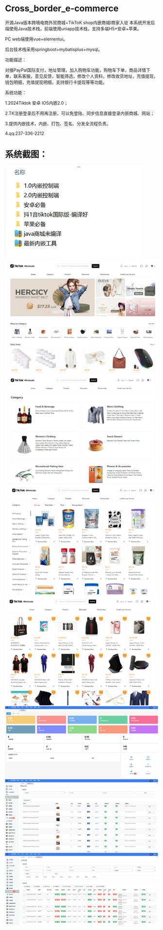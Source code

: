 # Cross_border_e-commerce
开源Java版本跨境电商外贸商城+TikToK shop内嵌商城I商家入驻
本系统开发后端使用Java技术栈，前端使用uniapp技术栈，支持多端H5+安卓+苹果。

PC web端使用vue+elementui。

后台技术栈采用springboot+mybatisplus+mysql。

功能描述：

对接PayPal国际支付，地址管理，加入购物车功能，购物车下单，商品详情下单，联系客服，意见反馈，智能筛选，修改个人资料，修改收货地址，充值提现，钱包明细，充值提现明细，支持银行卡提现等等功能。

系统功能：

1.2024Tiktok 安卓 IOS内嵌2.0；

2.TK注册登录后不用再注册，可以免登陆、同步信息直接登录内嵌商城、网站；

3.提供内嵌技术，内嵌、打包、签名、分发全流程负责。

4.qq:237-336-2212

# 系统截图：
![](https://raw.githubusercontent.com/Aaronqcd/Cross_border_e-commerce/master/doc/1.png)
![](https://raw.githubusercontent.com/Aaronqcd/Cross_border_e-commerce/master/doc/2.png)
![](https://raw.githubusercontent.com/Aaronqcd/Cross_border_e-commerce/master/doc/3.png)
![](https://raw.githubusercontent.com/Aaronqcd/Cross_border_e-commerce/master/doc/4.png)
![](https://raw.githubusercontent.com/Aaronqcd/Cross_border_e-commerce/master/doc/5.png)
![](https://raw.githubusercontent.com/Aaronqcd/Cross_border_e-commerce/master/doc/6.png)
![](https://raw.githubusercontent.com/Aaronqcd/Cross_border_e-commerce/master/doc/7.png)
![](https://raw.githubusercontent.com/Aaronqcd/Cross_border_e-commerce/master/doc/8.png)


